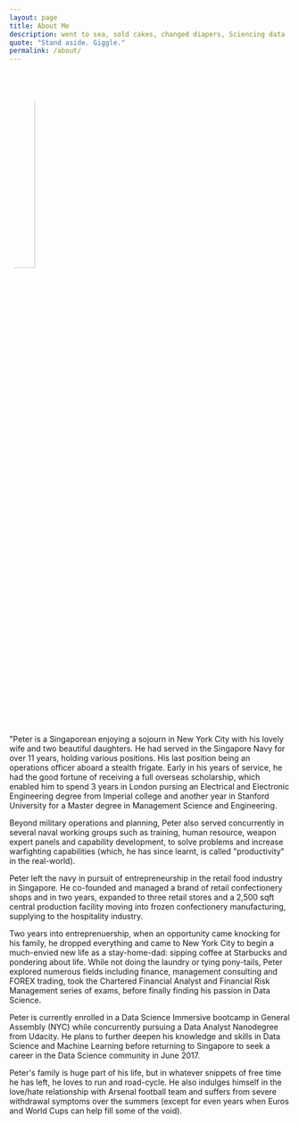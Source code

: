 ```yaml
---
layout: page
title: About Me
description: went to sea, sold cakes, changed diapers, Sciencing data
quote: "Stand aside. Giggle."
permalink: /about/
---
```


<img src = "{{site.url}}/images/profilepic.jpg" class="centerImage" style = "border: 1px #fff solid; border-radius: 100%; width: 30%;">

<span class = "initial">"P</span>eter is a Singaporean enjoying a sojourn in New York City with his lovely wife and two beautiful daughters. He had served in the Singapore Navy for over 11 years, holding various positions. His last position being an operations officer aboard a stealth frigate. Early in his years of service, he had the good fortune of receiving a full overseas scholarship, which enabled him to spend 3 years in London pursing an Electrical and Electronic Engineering degree from Imperial college and another year in Stanford University for a Master degree in Management Science and Engineering.

Beyond military operations and planning, Peter also served concurrently in several naval working groups such as training, human resource, weapon expert panels and capability development, to solve problems and increase warfighting capabilities (which, he has since learnt, is called "productivity" in the real-world).

Peter left the navy in pursuit of entrepreneurship in the retail food industry in Singapore. He co-founded and managed a brand of retail confectionery shops and in two years, expanded to three retail stores and a 2,500 sqft central production facility moving into frozen confectionery manufacturing, supplying to the hospitality industry.

Two years into entreprenuership, when an opportunity came knocking for his family, he dropped everything and came to New York City to begin a much-envied new life as a stay-home-dad: sipping coffee at Starbucks and pondering about life. While not doing the laundry or tying pony-tails, Peter explored numerous fields including finance, management consulting and FOREX trading, took the Chartered Financial Analyst and Financial Risk Management series of exams, before finally finding his passion in Data Science.

Peter is currently enrolled in a Data Science Immersive bootcamp in General Assembly (NYC) while concurrently pursuing a Data Analyst Nanodegree from Udacity. He plans to further deepen his knowledge and skills in Data Science and Machine Learning before returning to Singapore to seek a career in the Data Science community in June 2017.

Peter's family is huge part of his life, but in whatever snippets of free time he has left, he loves to run and road-cycle. He also indulges himself in the love/hate relationship with Arsenal football team and suffers from severe withdrawal symptoms over the summers (except for even years when Euros and World Cups can help fill some of the void).
